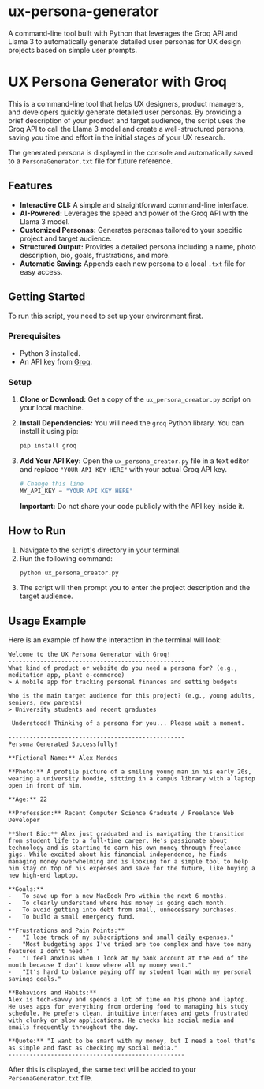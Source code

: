 # ux-persona-generator
A command-line tool built with Python that leverages the Groq API and Llama 3 to automatically generate detailed user personas for UX design projects based on simple user prompts.

# UX Persona Generator with Groq

This is a command-line tool that helps UX designers, product managers, and developers quickly generate detailed user personas. By providing a brief description of your product and target audience, the script uses the Groq API to call the Llama 3 model and create a well-structured persona, saving you time and effort in the initial stages of your UX research.

The generated persona is displayed in the console and automatically saved to a `PersonaGenerator.txt` file for future reference.

## Features

-   **Interactive CLI:** A simple and straightforward command-line interface.
-   **AI-Powered:** Leverages the speed and power of the Groq API with the Llama 3 model.
-   **Customized Personas:** Generates personas tailored to your specific project and target audience.
-   **Structured Output:** Provides a detailed persona including a name, photo description, bio, goals, frustrations, and more.
-   **Automatic Saving:** Appends each new persona to a local `.txt` file for easy access.

## Getting Started

To run this script, you need to set up your environment first.

### Prerequisites

-   Python 3 installed.
-   An API key from [Groq](https://console.groq.com/keys).

### Setup

1.  **Clone or Download:**
    Get a copy of the `ux_persona_creator.py` script on your local machine.

2.  **Install Dependencies:**
    You will need the `groq` Python library. You can install it using pip:
    ```bash
    pip install groq
    ```

3.  **Add Your API Key:**
    Open the `ux_persona_creator.py` file in a text editor and replace `"YOUR API KEY HERE"` with your actual Groq API key.

    ```python
    # Change this line
    MY_API_KEY = "YOUR API KEY HERE"
    ```
    **Important:** Do not share your code publicly with the API key inside it.

## How to Run

1.  Navigate to the script's directory in your terminal.
2.  Run the following command:
    ```bash
    python ux_persona_creator.py
    ```
3.  The script will then prompt you to enter the project description and the target audience.

## Usage Example

Here is an example of how the interaction in the terminal will look:

```text
Welcome to the UX Persona Generator with Groq!
--------------------------------------------------
What kind of product or website do you need a persona for? (e.g., meditation app, plant e-commerce)
> A mobile app for tracking personal finances and setting budgets

Who is the main target audience for this project? (e.g., young adults, seniors, new parents)
> University students and recent graduates

 Understood! Thinking of a persona for you... Please wait a moment.

--------------------------------------------------
Persona Generated Successfully!

**Fictional Name:** Alex Mendes

**Photo:** A profile picture of a smiling young man in his early 20s, wearing a university hoodie, sitting in a campus library with a laptop open in front of him.

**Age:** 22

**Profession:** Recent Computer Science Graduate / Freelance Web Developer

**Short Bio:** Alex just graduated and is navigating the transition from student life to a full-time career. He's passionate about technology and is starting to earn his own money through freelance gigs. While excited about his financial independence, he finds managing money overwhelming and is looking for a simple tool to help him stay on top of his expenses and save for the future, like buying a new high-end laptop.

**Goals:**
-   To save up for a new MacBook Pro within the next 6 months.
-   To clearly understand where his money is going each month.
-   To avoid getting into debt from small, unnecessary purchases.
-   To build a small emergency fund.

**Frustrations and Pain Points:**
-   "I lose track of my subscriptions and small daily expenses."
-   "Most budgeting apps I've tried are too complex and have too many features I don't need."
-   "I feel anxious when I look at my bank account at the end of the month because I don't know where all my money went."
-   "It's hard to balance paying off my student loan with my personal savings goals."

**Behaviors and Habits:**
Alex is tech-savvy and spends a lot of time on his phone and laptop. He uses apps for everything from ordering food to managing his study schedule. He prefers clean, intuitive interfaces and gets frustrated with clunky or slow applications. He checks his social media and emails frequently throughout the day.

**Quote:** "I want to be smart with my money, but I need a tool that's as simple and fast as checking my social media."
--------------------------------------------------
```
After this is displayed, the same text will be added to your `PersonaGenerator.txt` file.
